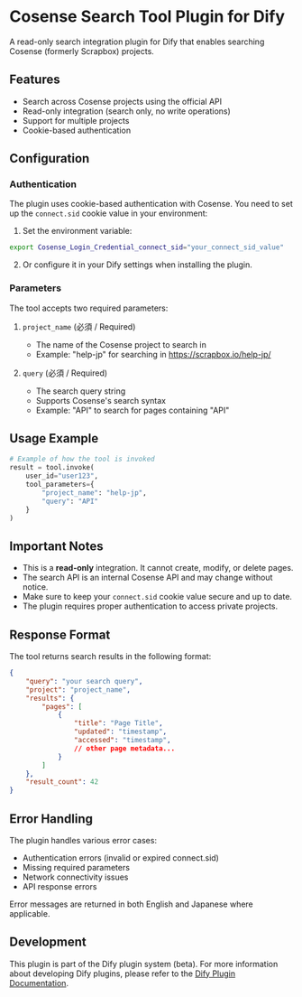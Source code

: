 # Cosense Search Tool Plugin for Dify

A read-only search integration plugin for Dify that enables searching Cosense (formerly Scrapbox) projects.

## Features

- Search across Cosense projects using the official API
- Read-only integration (search only, no write operations)
- Support for multiple projects
- Cookie-based authentication

## Configuration

### Authentication

The plugin uses cookie-based authentication with Cosense. You need to set up the `connect.sid` cookie value in your environment:

1. Set the environment variable:
```bash
export Cosense_Login_Credential_connect_sid="your_connect_sid_value"
```

2. Or configure it in your Dify settings when installing the plugin.

### Parameters

The tool accepts two required parameters:

1. `project_name` (必須 / Required)
   - The name of the Cosense project to search in
   - Example: "help-jp" for searching in https://scrapbox.io/help-jp/

2. `query` (必須 / Required)
   - The search query string
   - Supports Cosense's search syntax
   - Example: "API" to search for pages containing "API"

## Usage Example

```python
# Example of how the tool is invoked
result = tool.invoke(
    user_id="user123",
    tool_parameters={
        "project_name": "help-jp",
        "query": "API"
    }
)
```

## Important Notes

- This is a **read-only** integration. It cannot create, modify, or delete pages.
- The search API is an internal Cosense API and may change without notice.
- Make sure to keep your `connect.sid` cookie value secure and up to date.
- The plugin requires proper authentication to access private projects.

## Response Format

The tool returns search results in the following format:

```json
{
    "query": "your search query",
    "project": "project_name",
    "results": {
        "pages": [
            {
                "title": "Page Title",
                "updated": "timestamp",
                "accessed": "timestamp",
                // other page metadata...
            }
        ]
    },
    "result_count": 42
}
```

## Error Handling

The plugin handles various error cases:

- Authentication errors (invalid or expired connect.sid)
- Missing required parameters
- Network connectivity issues
- API response errors

Error messages are returned in both English and Japanese where applicable.

## Development

This plugin is part of the Dify plugin system (beta). For more information about developing Dify plugins, please refer to the [Dify Plugin Documentation](https://github.com/langgenius/dify/tree/plugins/beta).
